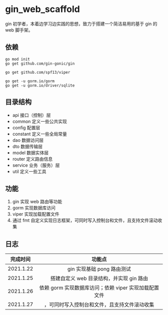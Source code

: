 # gin_web_scaffold
gin 初学者，本着边学习边实践的思想，致力于搭建一个简洁易用的基于 gin 的 web 脚手架。  

## 依赖
```
go mod init
go get github.com/gin-gonic/gin

go get github.com/spf13/viper

go get -u gorm.io/gorm
go get -u gorm.io/driver/sqlite
```

## 目录结构
- api 接口（控制）层  
- common 定义一些公共实现  
- config 配置层  
- constant 定义一些全局常量  
- dao 数据访问层  
- dto 数据传输层  
- model 数据实体层  
- router 定义路由信息  
- service 业务（服务）层  
- util 定义一些工具  

## 功能
1. gin 实现 web 路由等功能  
2. gorm 实现数据库访问  
3. viper 实现加载配置文件  
4. 通过 fmt 自定义实现日志框架，可同时写入控制台和文件，且支持文件滚动收集  

## 日志
|    完成时间   |         功能点        |
| :---------: | :-------------------: |
| 2021.1.22 | gin 实现基础 pong 路由测试 |
| 2021.1.25 | 搭建自定义 web 目录结构，并实现 gin 路由 |
| 2021.1.26 | 依赖 gorm 实现数据库访问；依赖 viper 实现加载配置文件 |
| 2021.1.27 | ，可同时写入控制台和文件，且支持文件滚动收集 |